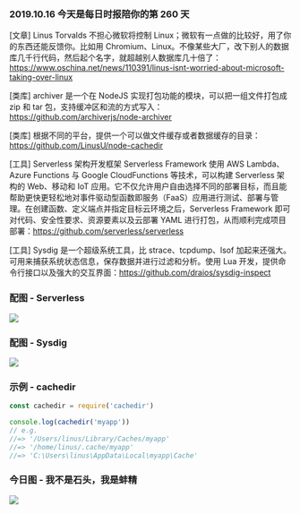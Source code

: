 ### 2019.10.16 今天是每日时报陪你的第 260 天

[文章] Linus Torvalds 不担心微软将控制 Linux；微软有一点做的比较好，用了你的东西还能反馈你。比如用 Chromium、Linux。不像某些大厂，改下别人的数据库几千行代码，然后起个名字，就超越别人数据库几十倍了：<https://www.oschina.net/news/110391/linus-isnt-worried-about-microsoft-taking-over-linux>

[类库] archiver 是一个在 NodeJS 实现打包功能的模块，可以把一组文件打包成 zip 和 tar 包，支持缓冲区和流的方式写入：<https://github.com/archiverjs/node-archiver>

[类库] 根据不同的平台，提供一个可以做文件缓存或者数据缓存的目录：<https://github.com/LinusU/node-cachedir>

[工具] Serverless 架构开发框架 Serverless Framework 使用 AWS Lambda、Azure Functions 与 Google CloudFunctions 等技术，可以构建 Serverless 架构的 Web、移动和 IoT 应用。它不仅允许用户自由选择不同的部署目标，而且能帮助更快更轻松地对事件驱动型函数即服务（FaaS）应用进行测试、部署与管理。在创建函数、定义端点并指定目标云环境之后，Serverless Framework 即可对代码、安全性要求、资源要素以及云部署 YAML 进行打包，从而顺利完成项目部署：<https://github.com/serverless/serverless>

[工具] Sysdig 是一个超级系统工具，比 strace、tcpdump、lsof 加起来还强大。可用来捕获系统状态信息，保存数据并进行过滤和分析。使用 Lua 开发，提供命令行接口以及强大的交互界面：<https://github.com/draios/sysdig-inspect>

### 配图 - Serverless
![](https://camo.githubusercontent.com/9112613640d7110165b71549321a80b51e97a895/68747470733a2f2f73332d75732d776573742d322e616d617a6f6e6177732e636f6d2f6173736574732e736974652e7365727665726c6573732e636f6d2f656d61696c2f736c732d67657474696e672d737461727465642e676966)

### 配图 - Sysdig
![](https://raw.githubusercontent.com/draios/sysdig-inspect/dev/assets/screenshots/Sysdig-Inspect-2.png)

### 示例 - cachedir
```js
const cachedir = require('cachedir')

console.log(cachedir('myapp'))
// e.g.
//=> '/Users/linus/Library/Caches/myapp'
//=> '/home/linus/.cache/myapp'
//=> 'C:\Users\linus\AppData\Local\myapp\Cache'
```

### 今日图 - 我不是石头，我是蚌精
![](https://n.sinaimg.cn/tech/transform/600/w216h384/20191015/f50d-ifzxhxk8056834.gif)
